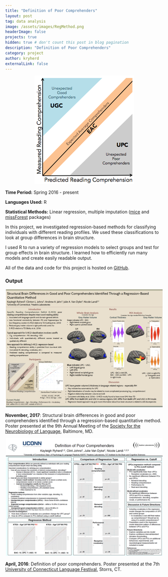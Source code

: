 ```yaml
---
title: "Definition of Poor Comprehenders"
layout: post
tag: data analysis
image: /assets/images/RegMethod.png
headerImage: false
projects: true
hidden: true # don't count this post in blog pagination
description: "Definition of Poor Comprehenders"
category: project
author: kryherd
externalLink: false
---
```


<span style="display:block;text-align:center"> ![Profile Image](/assets/images/RegMethod.png)</span>

**Time Period:** Spring 2016 - present

**Languages Used:** R

**Statistical Methods:** Linear regression, multiple imputation ([mice](https://cran.r-project.org/web/packages/mice/index.html) and [missForest](https://www.rdocumentation.org/packages/missForest/versions/1.4) packages)

In this project, we investigated regression-based methods for classifying individuals with different reading profiles. We used these classifications to look at group differences in brain structure.

I used R to run a variety of regression models to select groups and test for group effects in brain structure. I learned how to efficiently run many models and create easily readable output.

All of the data and code for this project is hosted on [GitHub](https://github.com/kryherd/definitionofPCs).

### Output

<span style="display:block;text-align:center"> [<img src="/assets/images/SNL2017_thumb.png" alt="SNL 2017 Poster" width="500"/>](https://github.com/kryherd/definitionofPCs/blob/master/SNL_2017_Ryherd.pdf)</span>

**November, 2017**: Structural brain differences in good and poor comprehenders identified through a regression-based quantitative method. Poster presented at the 9th Annual Meeting of the [Society for the Neurobiology of Language](https://www.neurolang.org/2018/), Baltimore, MD.

<span style="display:block;text-align:center"> [<img src="/assets/images/Langfest2016_thumb.png" alt="SNL 2017 Poster" width="500"/>](https://github.com/kryherd/definitionofPCs/blob/master/Langfest_PCs_2016.pdf)</span>

**April, 2016**: Definition of poor comprehenders. Poster presented at the 7th [University of Connecticut Language Festival](https://languagefest.uconn.edu/), Storrs, CT.